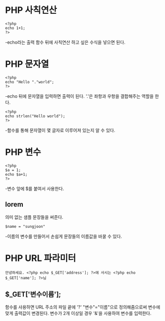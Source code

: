# PHP 사칙연산

    <?php
    echo 1+1;
    ?>

-echo라는 출력 함수 뒤에 사칙연산 하고 싶은 수식을 넣으면 된다.

# PHP 문자열
    
    <?php
    echo "Hello "."world";
    ?>

-echo 뒤에 문자열을 입력하면 출력이 된다. '.'은 좌항과 우항을 결합해주는 역할을 한다.

    <?php
    echo strlen("Hello world");
    ?>

-함수를 통해 문자열이 몇 글자로 이루어져 있는지 알 수 있다.

# PHP 변수
    
    <?php
    $a = 1;
    echo $a+1;
    ?>

-변수 앞에 $를 붙여서 사용한다.

## lorem
의미 없는 샘플 문장들을 써준다.

    $name = "sungjoon"

-이름의 변수를 만들어서 손쉽게 문장들의 이름값을 바꿀 수 있다.

# PHP URL 파라미터
    
    안녕하세요. <?php echo $_GET['address']; ?>에 사시는 <?php echo $_GET['name']; ?>님

## $_GET['변수이름'];
함수를 사용하면 URL 주소의 파일 끝에 '?' "변수"="이름"으로 정의해줌으로써 변수에 맞게 출력값이 변경된다. 변수가 2개 이상일 경우 '&'을 사용하여 변수를 입력한다.